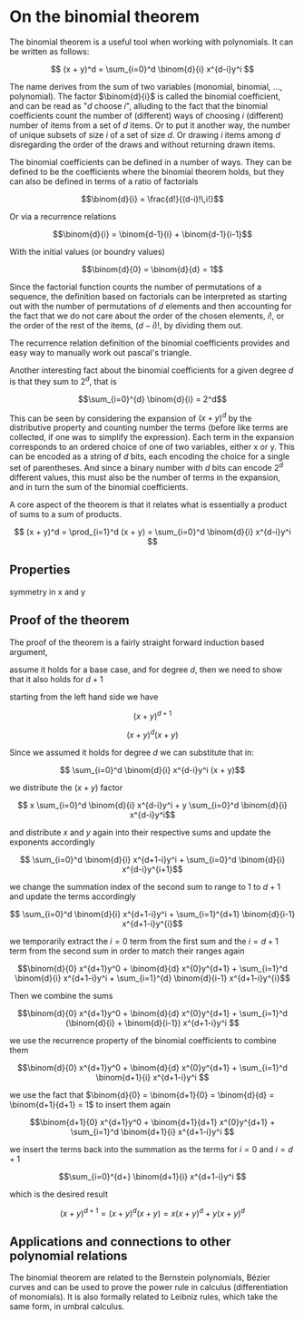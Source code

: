 ﻿# On the binomial theorem

The binomial theorem is a useful tool when working with polynomials.
It can be written as follows:

$$ (x + y)^d = \sum_{i=0}^d  \binom{d}{i} x^{d-i}y^i $$

The name derives from the sum of two variables (monomial, binomial, ..., polynomial).
The factor $\binom{d}{i}$ is called the binomial coefficient, and can be read as "$d$ choose $i$",
alluding to the fact that the binomial coefficients count the number of (different) ways 
of choosing $i$ (different) number of items from a set of $d$ items. Or to put it another way,
the number of unique subsets of size $i$ of a set of size $d$. Or drawing $i$ items among $d$
disregarding the order of the draws and without returning drawn items.

The binomial coefficients can be defined in a number of ways.
They can be defined to be the coefficients where the binomial theorem holds,
but they can also be defined in terms of a ratio of factorials

$$\binom{d}{i} = \frac{d!}{(d-i)!\,i!}$$

Or via a recurrence relations

$$\binom{d}{i} = \binom{d-1}{i} + \binom{d-1}{i-1}$$

With the initial values (or boundry values)

$$\binom{d}{0} = \binom{d}{d} = 1$$

Since the factorial function counts the number of permutations of a sequence,
the definition based on factorials can be interpreted as starting out with the number of
permutations of $d$ elements and then accounting for the fact that we do not care about the
order of the chosen elements, $i!$, or the order of the rest of the items, $(d-i)!$, 
by dividing them out.

The recurrence relation definition of the binomial coefficients provides and easy way to
manually work out pascal's triangle.

Another interesting fact about the binomial coefficients for a given degree $d$ is that they sum to 
$2^d$, that is

$$\sum_{i=0}^{d} \binom{d}{i} = 2^d$$

This can be seen by considering the expansion of $(x + y)^d$ by the distributive property
and counting number the terms (before like terms are collected, if one was to simplify the expression).
Each term in the expansion corresponds to an ordered choice of one of two variables, either x or y.
This can be encoded as a string of $d$ bits, each encoding the choice for a single set of parentheses.
And since a binary number with $d$ bits can encode $2^d$ different values, this must also be the number
of terms in the expansion, and in turn the sum of the binomial coefficients.




A core aspect of the theorem is that it relates what is essentially a product of sums
to a sum of products.

$$ (x + y)^d = \prod_{i=1}^d (x + y)  = \sum_{i=0}^d  \binom{d}{i} x^{d-i}y^i $$



## Properties
symmetry in x and y

## Proof of the theorem

The proof of the theorem is a fairly straight forward induction based argument,

assume it holds for a base case, and for degree $d$, then we need to show that it also holds for $d+1$

starting from the left hand side we have

$$(x + y)^{d+1}$$

$$(x + y)^{d} (x + y)$$

Since we assumed it holds for degree $d$ we can substitute that in:

$$ \sum_{i=0}^d  \binom{d}{i} x^{d-i}y^i (x + y)$$

we distribute the $(x+y)$ factor 

$$ x \sum_{i=0}^d  \binom{d}{i} x^{d-i}y^i + y \sum_{i=0}^d  \binom{d}{i} x^{d-i}y^i$$

and distribute $x$ and $y$ again into their respective sums and update the exponents accordingly

$$ \sum_{i=0}^d  \binom{d}{i} x^{d+1-i}y^i + \sum_{i=0}^d  \binom{d}{i} x^{d-i}y^{i+1}$$

we change the summation index of the second sum to range to $1$ to ${d+1}$ and update the terms accordingly

$$ \sum_{i=0}^d  \binom{d}{i} x^{d+1-i}y^i + \sum_{i=1}^{d+1}  \binom{d}{i-1} x^{d+1-i}y^{i}$$

we temporarily extract the $i=0$ term from the first sum and the $i=d+1$ term from the second sum
in order to match their ranges again

$$\binom{d}{0} x^{d+1}y^0 + \binom{d}{d} x^{0}y^{d+1} + \sum_{i=1}^d  \binom{d}{i} x^{d+1-i}y^i + \sum_{i=1}^{d}  \binom{d}{i-1} x^{d+1-i}y^{i}$$

Then we combine the sums

$$\binom{d}{0} x^{d+1}y^0 + \binom{d}{d} x^{0}y^{d+1} +  \sum_{i=1}^d  (\binom{d}{i} + \binom{d}{i-1}) x^{d+1-i}y^i $$

we use the recurrence property of the binomial coefficients to combine them

$$\binom{d}{0} x^{d+1}y^0 + \binom{d}{d} x^{0}y^{d+1} +  \sum_{i=1}^d  \binom{d+1}{i} x^{d+1-i}y^i $$

we use the fact that $\binom{d}{0} = \binom{d+1}{0} = \binom{d}{d} = \binom{d+1}{d+1} = 1$ to insert them again

$$\binom{d+1}{0} x^{d+1}y^0 + \binom{d+1}{d+1} x^{0}y^{d+1} +  \sum_{i=1}^d  \binom{d+1}{i} x^{d+1-i}y^i $$

we insert the terms back into the summation as the terms for $i=0$ and $i=d+1$

$$\sum_{i=0}^{d+}  \binom{d+1}{i} x^{d+1-i}y^i $$

which is the desired result



$$(x+y)^{d+1} = (x+y)^{d} (x+y) = x (x+y)^{d} + y (x+y)^{d} $$

## Applications and connections to other polynomial relations

The binomial theorem are related to the Bernstein polynomials, Bézier curves and
can be used to prove the power rule in calculus (differentiation of monomials).
It is also formally related to Leibniz rules, which take the same form, in umbral calculus.


